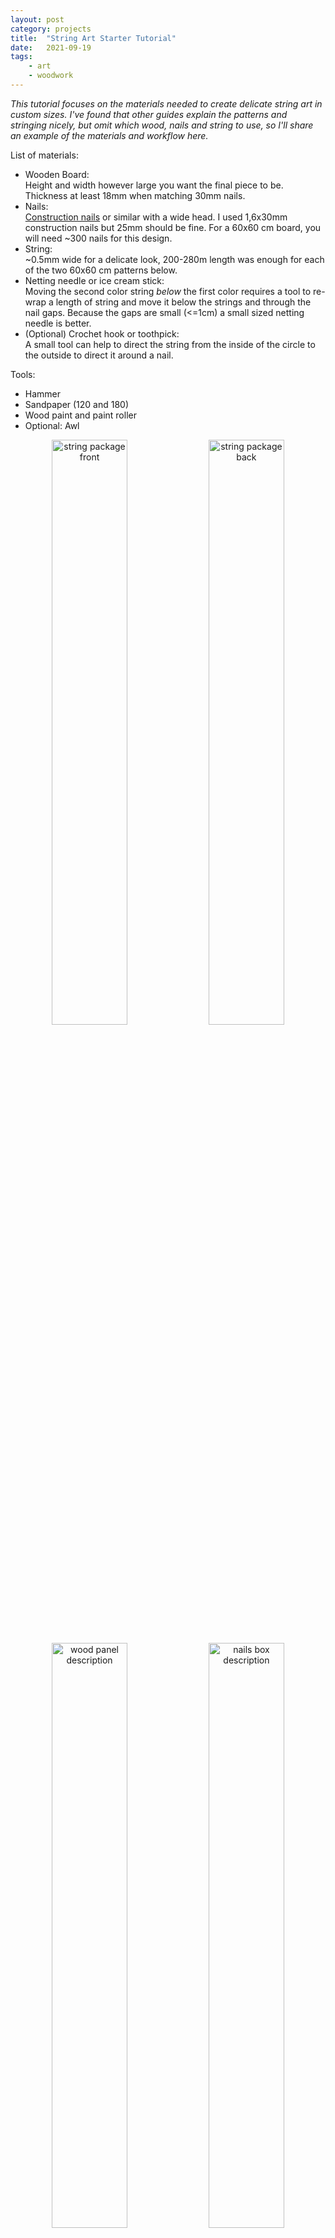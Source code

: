 ```yaml
---
layout: post
category: projects
title:  "String Art Starter Tutorial"
date:   2021-09-19
tags:
    - art
    - woodwork
---
```


*This tutorial focuses on the materials needed to create delicate string art in custom sizes. I've found that other guides explain the patterns and stringing nicely, but omit which wood, nails and string to use, so I'll share an example of the materials and workflow here.*

List of materials:
- Wooden Board:     
Height and width however large you want the final piece to be. Thickness at least 18mm when matching 30mm nails.
- Nails:     
[Construction nails](https://www.amazon.de/-/en/Suki-400g-Brad-1151-6178007/dp/B0038Q56A2/) or similar with a wide head. I used 1,6x30mm construction nails but 25mm should be fine. For a 60x60 cm board, you will need ~300 nails for this design. 
- String:     
~0.5mm wide for a delicate look, 200-280m length was enough for each of the two 60x60 cm patterns below. 
- Netting needle or ice cream stick:     
Moving the second color string *below* the first color requires a tool to re-wrap a length of string and move it below the strings and through the nail gaps. Because the gaps are small (<=1cm) a small sized netting needle is better.
- (Optional) Crochet hook or toothpick:    
A small tool can help to direct the string from the inside of the circle to the outside to direct it around a nail.

Tools:
- Hammer
- Sandpaper (120 and 180)
- Wood paint and paint roller
- Optional: Awl

<p align="middle">
    <img src="/assets/img/stringart/string1.jpeg" width="49%" alt="string package front"/>
    <img src="/assets/img/stringart/string2.jpeg" width="49%" alt="string package back"/>
</p>

<p align="middle">
    <img src="/assets/img/stringart/woodpanel.jpeg" width="49%" alt="wood panel description"/>
    <img src="/assets/img/stringart/nails.jpeg" width="49%" alt="nails box description"/>
</p>


## Prepare the Frame

### Prepare the template

I bought a printeable template from [SSONGG on etsy](https://www.etsy.com/listing/845360530/digital-tutorial-yinyang-string-art). It is a small investment for good template and for pointers on the workflow and how to wrap the string, so I recommend it. Ultimately, I wanted a bigger size artwork to be more prominent in my living room, so I recreated the template from scratch. 

To scale up the circle of the design and increase the number of nails, I created my own template using Inkscape. I created a document with the same size as my board (60cm x 60cm) and used [this trick from the Inkscape forum](https://inkscape.org/forums/questions/place-specific-number-of-objects-on-path/#c5497) to create a circle with a diameter of 54 cm consisting of 268 small circles with the same size as my nail heads (diameter 3mm). I'll give the steps again below since the gif is a bit fast. 

To create the template we need to know: how many nails make up our structure? More nails give a more intricate design, but are more work to hammer in. Also, you need enough space to push the thread between the nails, especially if you are using a netting needle.  I settled on a 7mm space, although I couldn't wrap much thread around the netting needle before it got too thick to push between nails. Around 1cm should work well for me to create an intricate design that is still convenient to string.

How to create the template in Inkspace. Creating a fixed number of nail circles (*N*) in a circle shape of fixed diameter (*d* cm):

1. Divide 360 (degrees of a circle) by N, the number of nails you want in your circle. This number is the rotation degree between the nails to make up a full circle. We will input that to Inkscape.
2. In Inkscape, create a single circle object that has the same diameter as your nail heads. For my that are 3mm. Move that circle to the top of your circle. The easiest way is to input the coordinates, using the board size and the nail diameter. Inkscape expects the coordinates of the top left corner, not the middle, so for me that was 300mm/2 from board size - 3mm/2 from nail diameter for the X coordinate. For the Y coordinate take the space of the margin between circle and end of the board, e.g. for me 30mm maring - 3mm/2 nail diameter.
3. Move the "center" of the small circle to the middle of the board. We will clone the circle around that middle-point to create the larger shape. Double-click on the nail circle to enter rotation mode. Then click and drag the cross in the middle of the nail circle to the middle of the board. For me that was coordinates 300/300. 
4. Create "Tiled clones". Make sure the nail circle is selected and open Edit > Clone > Create Tiled Clones... to open the Tiled Clones menu. In the tab "Shift", activate the checkbox Exclude Tile for Per Column. This makes sure that we rotate around the middle of the circles igoring their width. Move to the tab "Rotation" and under Per Column, type in the degrees that you calculated in step 1.  Click on the button "Create" to create clones of the nail circle in the shape of a big circle.
5. Optional: Create another big circle shape with diameter d that connects all the nail circles. This circle line is not necessary, but makes it easier to connect the template if you print it over multiple pages and glue them together. 
6. Save the template as image. Inkscape saves the image as png which can be cut into DIN A4 sized pieces for easier printing. 

### Cut the full-size template into printeable pages.

For most sizes, the template is bigger than the DIN A4/letter paper home printers can print. An easy solution is to print the template onto several pages and then tape them together. I used the free website [posterazor](https://posterazor.sourceforge.io/online/) with a 2 cm border all around and no overlapping. In step 4, select option "Size in Percent" and 100% to print the full size of the template. For comparison, I printed my 60x60 cm piece on 12 pages.

The border was necessary because my printer can't print to the very edge of DIN A4 pages. When printing on OSX, the print menu has an option "Paper Size" and at the end of the scroll down menu the entry "Manage Custom Sizes". I typed in the same border here and on the website to make sure the print has the correct size and border.

### Paint the wood backpiece

I don't know much about wood, so I picked cross-laminated timber (dt. Sperrholzplatte) of Paulownia. The wood is lightweight, so the finished piece weights just over 2 kilograms and is easy to fix to a wall. When picking the wood, look for something soft that doesn't splinter when hammering in the nails.

I followed a Youtube tutorial on how to sand down and paint the wood in a color that fits my living room. Expect to paint it twice for an even and opaque finish and plan sufficient time for this step. The paint I used had a 12 hours drying period after each coat of paint. When buying paint, confirm with the shop that it will not splinter when hammering nails into it. 

### Hammer in the nails

Hammer in the nails on which you will wrap the strings. This step is loud and takes a lot of time. My wife and I working working in parallel hammered for ~45 minutes (shoutout to our patient neigbors). 

First, tape together the pages of the template and fix it to the board. You can tape the template to the board, but check if the tape damages the paint when removed. Alternatively, temporarily hammer in four opposing nails. Use an awl or a nail to punch through the template paper and into the wood to mark the nails' locations on the board. Then remove the template (you can keep it and reuse it) and hammer in the nails at the marked locations. Be careful not to hammer the nails through the board completely and to keep the same length sticking out of the board.

Tips:

- Do NOT hammer the nails on your kitchen table without a piece of wood or old blanket below. You might hammer a nail through the board and into the table below.
- Stop and compare the nail height over several nails after every 10th nail. It's easy to change the length slightly over time without noticing. 

## Connect the Dots

Wrap the string around the nails to create the pattern. You can find instructions in templates for sale like the one I linked above or on Youtube, so I won't go into the pattern itself here. Stringing the piece to less time than I expected, around 90 minutes not counting breaks in between and this being our first try.

<img src="/assets/img/stringart/stringing.jpeg" width="70%" alt="closeup of how to wrap the string around the nails"/>

To begin, tie the string around the first nail in a double granny knot. Keep the string taunt and wrap it around the nails in the order of the pattern. When you begin, carefully check if you wrap your string around the nail from the outer or inner side and then follow the same pattern for the rest of the piece. The direction will determine if and how the string crosses when coming back towards its starting point and the completed pattern will look noticeably different. I had to check the instructions multiple times and it helped to look at the pictures very carefully, compare the pictures to my own and to try a few iterations to see if it looked right. 

While strining, it helped me to lead and pull the string with one hand to keep it taunt while pulling it around each nail with a toothpick and later a crochet needle. I drew the string from the spool where possible without cutting off a piece to avoid having to restart.

If the pattern has several levels for a 3D effect, these can be created by adding a pattern on top of a completed pattern or they can be overlapping like the Yin-Yang pattern in the picture. For overlapping parts, you will need to push the string below a pattern you've created before, which was more troublesome than I thought. I bought a netting needle for this purpose, which has a pin in the middle to wrap a piece of string around that moves under top-level pattern with the needle. Sadly, the needle plus string were too broad to pass between the nails, so I ended up using an ice-cream stick with string wrapped around it, which worked reasonably well, but I had to restring it around 10 times.

## The End

My wife and I really enjoyed the process of creating our own string art. Looking at the final piece of art, I would now pick a background color with more contrast to the string. As a follow-up project, I am also looking into how to create a frame around the pattern because it improves the final piece from a do-it-yourself craft to the art pieces you can find on Etsy. 

<img src="/assets/img/stringart/2nd_pattern.jpeg" width="49%" alt="picture of my second final string art piece with a clover pattern"/>

<img src="/assets/img/stringart/final_art.jpeg" width="49%" alt="picture of myself and final string art piece"/>




